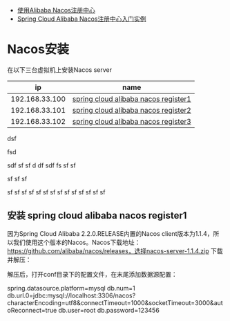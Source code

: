* [使用Alibaba Nacos注册中心](https://www.kancloud.cn/mrbird/spring-cloud/1271133)
* [Spring Cloud Alibaba Nacos注册中心入门实例](https://mrbird.cc/Spring-Cloud-Alibaba-Nacos%E6%B3%A8%E5%86%8C%E4%B8%AD%E5%BF%83.html)

# Nacos安装

在以下三台虚拟机上安装Nacos server

ip | name |
---|---|
192.168.33.100|	 [spring cloud alibaba nacos register1](#spring-cloud-alibaba-nacos-register1)	|
192.168.33.101|	 [spring cloud alibaba nacos register2]()  |
192.168.33.102| [spring cloud alibaba nacos register3]()  |


dsf

fsd

sdf
sf
sf
d
df
sdf
fs
sf
sf

sf
sf
sf

sf
sf
sf
sf
sf
sf
sf
sf
sf
sf
sf
sf
sf
sf



##  安装 spring cloud alibaba nacos register1


因为Spring Cloud Alibaba 2.2.0.RELEASE内置的Nacos client版本为1.1.4，所以我们使用这个版本的Nacos。Nacos下载地址：https://github.com/alibaba/nacos/releases，选择nacos-server-1.1.4.zip 下载并解压：

解压后，打开conf目录下的配置文件，在末尾添加数据源配置：

spring.datasource.platform=mysql
db.num=1
db.url.0=jdbc:mysql://localhost:3306/nacos?characterEncoding=utf8&connectTimeout=1000&socketTimeout=3000&autoReconnect=true
db.user=root
db.password=123456
